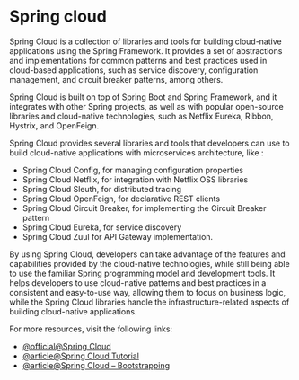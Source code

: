 # Spring cloud

Spring Cloud is a collection of libraries and tools for building cloud-native applications using the Spring Framework. It provides a set of abstractions and implementations for common patterns and best practices used in cloud-based applications, such as service discovery, configuration management, and circuit breaker patterns, among others.

Spring Cloud is built on top of Spring Boot and Spring Framework, and it integrates with other Spring projects, as well as with popular open-source libraries and cloud-native technologies, such as Netflix Eureka, Ribbon, Hystrix, and OpenFeign.

Spring Cloud provides several libraries and tools that developers can use to build cloud-native applications with microservices architecture, like :

- Spring Cloud Config, for managing configuration properties
- Spring Cloud Netflix, for integration with Netflix OSS libraries
- Spring Cloud Sleuth, for distributed tracing
- Spring Cloud OpenFeign, for declarative REST clients
- Spring Cloud Circuit Breaker, for implementing the Circuit Breaker pattern
- Spring Cloud Eureka, for service discovery
- Spring Cloud Zuul for API Gateway implementation.

By using Spring Cloud, developers can take advantage of the features and capabilities provided by the cloud-native technologies, while still being able to use the familiar Spring programming model and development tools. It helps developers to use cloud-native patterns and best practices in a consistent and easy-to-use way, allowing them to focus on business logic, while the Spring Cloud libraries handle the infrastructure-related aspects of building cloud-native applications.

For more resources, visit the following links:

- [@official@Spring Cloud](https://spring.io/projects/spring-cloud)
- [@article@Spring Cloud Tutorial](https://www.javatpoint.com/spring-cloud)
- [@article@Spring Cloud – Bootstrapping](https://www.baeldung.com/spring-cloud-bootstrapping)
